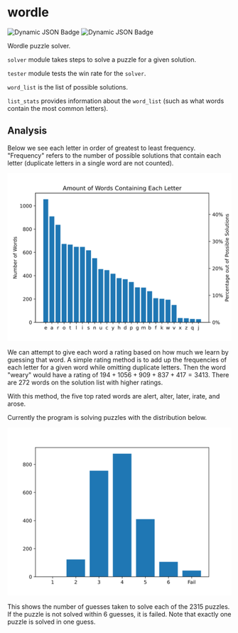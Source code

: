 # wordle

![Dynamic JSON Badge](https://img.shields.io/badge/dynamic/json?url=https%3A%2F%2Fgithub.com%2Fekestelman%2Fwordle%2Fraw%2Frefs%2Fheads%2Fmain%2Fresults_summary.json&query=%24.win%20rate&label=Win%20Rate&color=brightgreen)
![Dynamic JSON Badge](https://img.shields.io/badge/dynamic/json?url=https%3A%2F%2Fgithub.com%2Fekestelman%2Fwordle%2Fraw%2Frefs%2Fheads%2Fmain%2Fresults_summary.json&query=%24.avg%20guesses&style=flat&label=Avg%20Guesses&color=blue)


Wordle puzzle solver.

`solver` module takes steps to solve a puzzle for a given solution.

`tester` module tests the win rate for the `solver`.

`word_list` is the list of possible solutions.

`list_stats` provides information about the `word_list` (such as what words contain the most common letters).

## Analysis

Below we see each letter in order of greatest to least frequency. "Frequency" refers to the number of possible solutions that contain each letter (duplicate letters in a single word are not counted).

![](https://github.com/ekestelman/wordle/blob/main/letter_bar_graph.svg)

We can attempt to give each word a rating based on how much we learn by guessing that word. A simple rating method is to add up the frequencies of each letter for a given word while omitting duplicate letters. Then the word "weary" would have a rating of $194+1056+909+837+417=3413$. There are 272 words on the solution list with higher ratings.

With this method, the five top rated words are alert, alter, later, irate, and arose.

Currently the program is solving puzzles with the distribution below.

![](https://github.com/ekestelman/wordle/blob/main/guesses_bar_graph.svg)

This shows the number of guesses taken to solve each of the 2315 puzzles. If the puzzle is not solved within 6 guesses, it is failed. Note that exactly one puzzle is solved in one guess.
